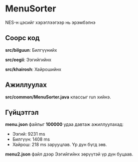 # MenuSorter
NES-н цэсийг хэрэглээгээр нь эрэмбэлнэ

## Соорс код
**src/bilguun**: Билгүүнийх

**src/eegii**: Ээгийгийнх

**src/khairosh**: Хайрошийнх

## Ажиллуулах

**src/common/MenuSorter.java** классыг run хийнэ.

## Гүйцэтгэл

**menu.json** файлыг **100000** удаа давтаж ажиллуулахад:
- Ээгий: 9231 ms
- Билгүүн: 1408 ms
- Хайрош: 218 ms
зарууцлав. Үр дүн бүгд зөв.

**menu2.json** файл дээр Ээгийгийнх зөрүүтэй үр дүн буцаав.